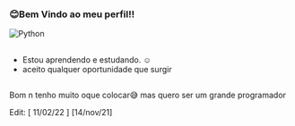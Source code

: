 ###      😊Bem Vindo ao meu perfil!!
![Python](https://img.shields.io/static/v1?label=&message=Python&color=black&style=dark&logo=python)
##
- Estou aprendendo e estudando. ☺
- aceito qualquer oportunidade que surgir
##
Bom n tenho muito oque colocar😅
mas quero ser um grande programador

Edit: [ 11/02/22 ]
[14/nov/21]
